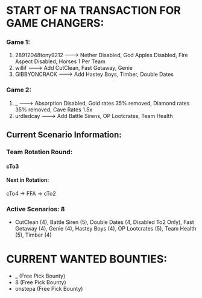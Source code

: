 # START OF NA TRANSACTION FOR GAME CHANGERS:

### Game 1:
  1) 28912048tony9212 ---> Nether Disabled, God Apples Disabled, Fire Aspect Disabled, Horses 1 Per Team
  2) willif ---> Add CutClean, Fast Getaway, Genie
  3) GIBBYONCRACK ---> Add Hastey Boys, Timber, Double Dates

### Game 2: 
  1) _ ---> Absorption Disabled, Gold rates 35% removed, Diamond rates 35% removed, Cave Rates 1.5x
  2) urdledcay ---> Add Battle Sirens, OP Lootcrates, Team Health

## Current Scenario Information:

### Team Rotation Round:

#### cTo3

#### Next in Rotation:

cTo4 -> FFA -> cTo2


### Active Scenarios: 8

- CutClean (4), Battle Siren (5), Double Dates (4, Disabled To2 Only), Fast Getaway (4), Genie (4), Hastey Boys (4), OP Lootcrates (5), Team Health (5), Timber (4)

# CURRENT WANTED BOUNTIES:
- _ (Free Pick Bounty)
- 8 (Free Pick Bounty)
- onstepa (Free Pick Bounty)
